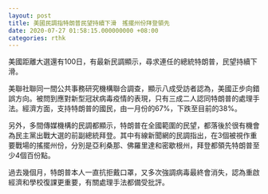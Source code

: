 ```yaml
---
layout: post
title: 美國民調指特朗普民望持續下滑　搖擺州份拜登領先
date: 2020-07-27 01:58:15.000000000 +08:00
categories: rthk
---
```


美國距離大選還有100日，有最新民調顯示，尋求連任的總統特朗普，民望持續下滑。

美聯社聯同一間公共事務研究機構聯合調查，顯示八成受訪者認為，美國正步向錯誤方向。被問到應對新型冠狀病毒疫情的表現，只有三成二人認同特朗普的處理手法。經濟方面，支持特朗普的國民，由一月份的67%，下跌至目前的38%。

另外，多間傳媒機構的民調都顯示，特朗普在全國範圍的民望，都落後於很有機會為民主黨出戰大選的前副總統拜登。其中有線新聞網的民調指出，在3個被視作重要戰場的搖擺州份，分別是亞利桑那、佛羅里達和密歇根州，拜登都領先特朗普至少4個百份點。

過去幾個月，特朗普本人一直抗拒戴口罩，又多次強調病毒最終會消失，認為重啟經濟和學校復課更重要，有關處理手法都備受批評。
